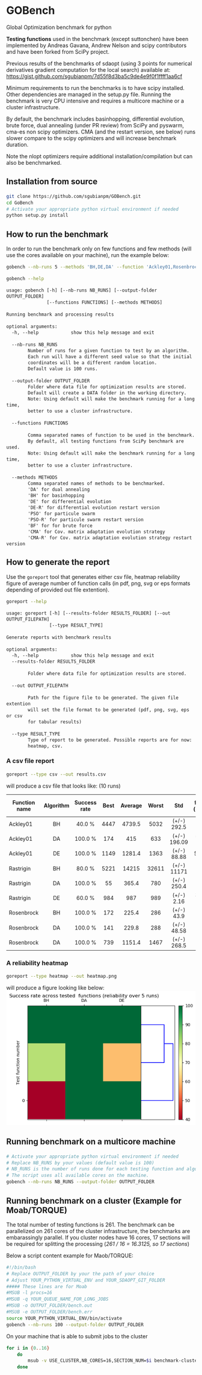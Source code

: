 # GOBench

Global Optimization benchmark for python

**Testing functions** used in the benchmark (except suttonchen) have been
implemented by Andreas Gavana, Andrew Nelson and scipy contributors and have
been forked from SciPy project.

Previous results of the benchmarks of sdaopt (using 3 points for numerical
derivatives gradient computation for the local search) available at:
https://gist.github.com/sgubianpm/7d55f8d3ba5c9de4e9f0f1ffff1aa6cf

Minimum requirements to run the benchmarks is to have scipy installed.
Other dependencies are managed in the setup.py file.
Running the benchmark is very CPU intensive and requires a multicore machine
or a cluster infrastructure.

By default, the benchmark includes basinhopping, differential evolution, brute
force, dual annealing (under PR review) from SciPy and pyswarm, cma-es non
scipy optimizers.
CMA (and the restart version, see below) runs slower compare to the scipy
optimizers and will increase benchmark duration.

Note the nlopt optimizers require additional installation/compilation but can
also be benchmarked.

## Installation from source

```bash
git clone https://github.com/sgubianpm/GOBench.git
cd GoBench
# Activate your appropriate python virtual environment if needed
python setup.py install
```

## How to run the benchmark

In order to run the benchmark only on few functions and few methods (will use
the cores available on your machine), run the example below:

```bash
gobench --nb-runs 5 --methods 'BH,DE,DA' --function 'Ackley01,Rosenbrock,Rastrigin'
```

```bash
gobench --help
```

```
usage: gobench [-h] [--nb-runs NB_RUNS] [--output-folder OUTPUT_FOLDER]
               [--functions FUNCTIONS] [--methods METHODS]

Running benchmark and processing results

optional arguments:
  -h, --help            show this help message and exit

  --nb-runs NB_RUNS
        Number of runs for a given function to test by an algorithm.
        Each run will have a different seed value so that the initial
        coordinates will be a different random location.
        Default value is 100 runs.

  --output-folder OUTPUT_FOLDER
        Folder where data file for optimization results are stored.
        Default will create a DATA folder in the working directory.
        Note: Using default will make the benchmark running for a long time,
        better to use a cluster infrastructure.

  --functions FUNCTIONS

        Comma separated names of function to be used in the benchmark.
        By default, all testing functions from SciPy benchmark are used.
        Note: Using default will make the benchmark running for a long time,
        better to use a cluster infrastructure.

  --methods METHODS
        Comma separated names of methods to be benchmarked.
        'DA' for dual annealing
        'BH' for basinhopping
        'DE' for differential evolution
        'DE-R' for differential evolution restart version
        'PSO' for particule swarm
        'PSO-R' for particule swarm restart version
        'BF' for for brute force
        'CMA' for Cov. matrix adaptation evolution strategy
        'CMA-R' for Cov. matrix adaptation evolution strategy restart version
```


## How to generate the report

Use the `goreport` tool that generates either csv file, heatmap reliability
figure of average number of function calls (in pdf, png, svg or eps formats
depending of provided out file extention).

```bash
goreport --help
```

```
usage: goreport [-h] [--results-folder RESULTS_FOLDER] [--out OUTPUT_FILEPATH]
                [--type RESULT_TYPE]

Generate reports with benchmark results

optional arguments:
  -h, --help            show this help message and exit
  --results-folder RESULTS_FOLDER

        Folder where data file for optimization results are stored.

  --out OUTPUT_FILEPATH

        Path for the figure file to be generated. The given file extention
        will set the file format to be generated (pdf, png, svg, eps or csv
        for tabular results)

  --type RESULT_TYPE
        Type of report to be generated. Possible reports are for now:
        heatmap, csv.
```



### A csv file report
```bash
goreport --type csv --out results.csv
```

will produce a csv file that looks like:
(10 runs)

| Function name | Algorithm | Success rate | Best | Average | Worst |     Std     | fvalue (mean) | Mean time (ms) | Median |
| ------------- |:---------:|:------------:|:----:|:-------:|:-----:|:-----------:|:-------------:|:--------------:|:------:|
| Ackley01      | BH        |  40.0 %      | 4447 | 4739.5  | 5032  | (+/-) 292.5 | 1.6E-07       | 171.42         |1000000 |
| Ackley01      | DA        | 100.0 %      |  174 |  415    |  633  | (+/-) 196.09| 5.6E-07       |  50.26         |    389 |
| Ackley01      | DE        | 100.0 %      | 1149 | 1281.4  | 1363  | (+/-) 88.88 | 5E-07         | 147.53         |   1336 |
| Rastrigin     | BH        |  80.0 %      | 5221 | 14215   | 32611 | (+/-) 11171 | 0             | 375.61         | 13738  |
| Rastrigin     | DA        | 100.0 %      | 55   | 365.4   | 780   | (+/-) 250.4 | 0             | 50.28          | 290    |
| Rastrigin     | DE        |  60.0 %      | 984  | 987     | 989   | (+/-) 2.16  | 3.6E-07       | 104.87         | 989    |
| Rosenbrock    | BH        | 100.0 %      | 172  | 225.4   | 286   | (+/-) 43.9  | 0             | 13.95          | 229    |
| Rosenbrock    | DA        | 100.0 %      | 141  | 229.8   | 288   | (+/-) 48.58 | 0             | 12.25          | 234    |
| Rosenbrock    | DA        | 100.0 %      | 739  | 1151.4  | 1467  | (+/-) 268.5 | 1.3E-07       | 117.127        | 1074   |



### A reliability heatmap
```bash
goreport --type heatmap --out heatmap.png
```

will produce a figure looking like below:
![heatmap](images/heatmap.png)


## Running benchmark on a multicore machine

```bash
# Activate your appropriate python virtual environment if needed
# Replace NB_RUNS by your values (default value is 100)
# NB_RUNS is the number of runs done for each testing function and algorithm used
# The script uses all available cores on the machine.
gobench --nb-runs NB_RUNS --output-folder OUTPUT_FOLDER

```

## Running benchmark on a cluster (Example for Moab/TORQUE)

The total number of testing functions is 261. The benchmark can be parallelized
on 261 cores of the cluster infrastructure, the benchmarks are embarassingly
parallel. If you cluster nodes have 16 cores, 17 sections will be required for
splitting the processing (_261 / 16 = 16.3125, so 17 sections_)

Below a script content example for Maob/TORQUE:
```bash
#!/bin/bash
# Replace OUTPUT_FOLDER by your the path of your choice
# Adjust YOUR_PYTHON_VIRTUAL_ENV and YOUR_SDAOPT_GIT_FOLDER
##### These lines are for Moab
#MSUB -l procs=16
#MSUB -q YOUR_QUEUE_NAME_FOR_LONG_JOBS
#MSUB -o OUTPUT_FOLDER/bench.out
#MSUB -e OUTPUT_FOLDER/bench.err
source YOUR_PYTHON_VIRTUAL_ENV/bin/activate
gobench --nb-runs 100 --output-folder OUTPUT_FOLDER
```
On your machine that is able to submit jobs to the cluster
```bash
for i in {0..16}
    do
        msub -v USE_CLUSTER,NB_CORES=16,SECTION_NUM=$i benchmark-cluster.sh
    done
```
